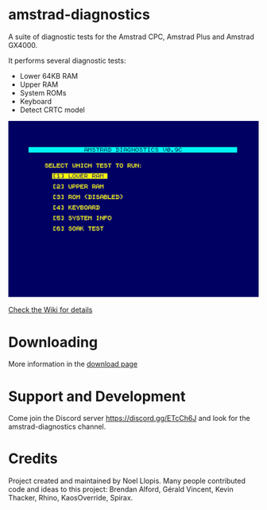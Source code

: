 # amstrad-diagnostics
A suite of diagnostic tests for the Amstrad CPC, Amstrad Plus and Amstrad GX4000.

It performs several diagnostic tests:
* Lower 64KB RAM
* Upper RAM
* System ROMs
* Keyboard
* Detect CRTC model

![image](/images/MainMenu.png)

[Check the Wiki for details](https://github.com/llopis/amstrad-diagnostics/wiki)

# Downloading
More information in the [download page](https://github.com/llopis/amstrad-diagnostics/wiki/Downloads)

# Support and Development
Come join the Discord server https://discord.gg/ETcCh6J﻿ and look for the amstrad-diagnostics channel.


# Credits

Project created and maintained by Noel Llopis. Many people contributed code and ideas to this project: Brendan Alford, Gérald Vincent, Kevin Thacker, Rhino, KaosOverride, Spirax.
